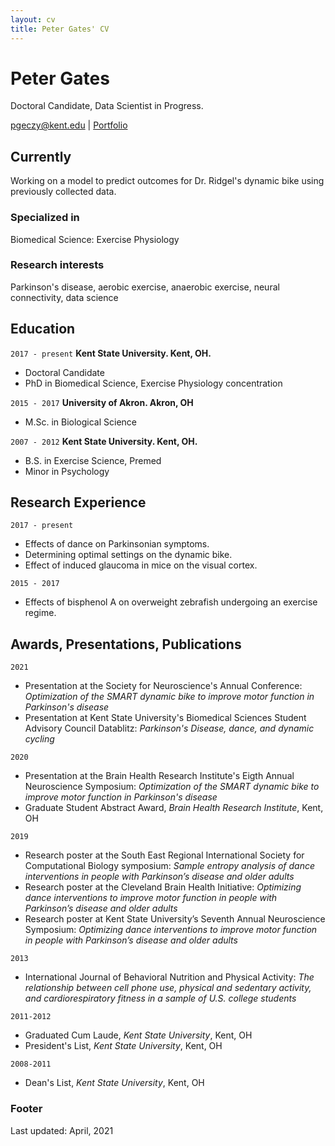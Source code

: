 ```yaml
---
layout: cv
title: Peter Gates' CV
---
```

# Peter Gates
Doctoral Candidate, Data Scientist in Progress.

<div id="webaddress">
<a href="pgeczy@kent.edu">pgeczy@kent.edu</a>
| <a href="https://portfolio.peti.work">Portfolio</a>
</div>


## Currently

Working on a model to predict outcomes for Dr. Ridgel's dynamic bike using previously collected data.

### Specialized in

Biomedical Science: Exercise Physiology

### Research interests

Parkinson's disease, aerobic exercise, anaerobic exercise, neural connectivity, data science

## Education

`2017 - present`
__Kent State University. Kent, OH.__

- Doctoral Candidate
- PhD in Biomedical Science, Exercise Physiology concentration

`2015 - 2017`
__University of Akron. Akron, OH__

- M.Sc. in Biological Science

`2007 - 2012`
__Kent State University. Kent, OH.__

- B.S. in Exercise Science, Premed
- Minor in Psychology

## Research Experience

`2017 - present`
- Effects of dance on Parkinsonian symptoms. 
- Determining optimal settings on the dynamic bike.
- Effect of induced glaucoma in mice on the visual cortex.

`2015 - 2017`
- Effects of bisphenol A on overweight zebrafish undergoing an exercise regime.

## Awards, Presentations, Publications

`2021`
- Presentation at the Society for Neuroscience's Annual Conference: *Optimization of the SMART dynamic bike to improve motor function in Parkinson's disease*
- Presentation at Kent State University's Biomedical Sciences Student Advisory Council Datablitz: *Parkinson's Disease, dance, and dynamic cycling*

`2020`
- Presentation at the Brain Health Research Institute's Eigth Annual Neuroscience Symposium: *Optimization of the SMART dynamic bike to improve motor function in Parkinson's disease*
- Graduate Student Abstract Award, *Brain Health Research Institute*, Kent, OH

`2019`
- Research poster at the South East Regional International Society for Computational Biology symposium: *Sample entropy analysis of dance interventions in people with Parkinson’s disease and older adults*
- Research poster at the Cleveland Brain Health Initiative: *Optimizing dance interventions to improve motor function in people with Parkinson’s disease and older adults*
- Research poster at Kent State University’s Seventh Annual Neuroscience Symposium: *Optimizing dance interventions to improve motor function in people with Parkinson’s disease and older adults*

`2013`
- International Journal of Behavioral Nutrition and Physical Activity: *The relationship between cell phone use, physical and sedentary activity, and cardiorespiratory fitness in a sample of U.S. college students*

`2011-2012`
- Graduated Cum Laude, *Kent State University*, Kent, OH
- President's List, *Kent State University*, Kent, OH

`2008-2011`
- Dean's List, *Kent State University*, Kent, OH

### Footer

Last updated: April, 2021


